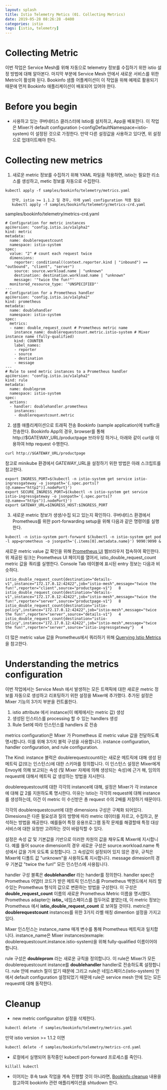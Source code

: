 ```yaml
---
layout: splash
title: Istio Telemetry Metics (01. Collecting Metrics)
date: 2019-05-28 08:26:28 -0400
categories: istio
tags: [istio, telemetry]
---
```


# Collecting Metric
이번 작업은 Service Mesh를 위해 자동으로 telemetry 정보를 수집하기 위한 istio 설정 방법에 대해 알아본다.
마지막 부분에 Service Mesh 안에서 새로운 서비스를 위한 Metric이 활성화 된다.
Bookinfo 샘플 어플케이션이 이 작업을 위해 예제로 활용되기 때문에 먼저 Bookinfo 애플리케이션이 배포되어 있어야 한다.

# Before you begin
- 사용하고 있는 쿠버네티스 클러스터에 Istio를 설치하고, App을 배포한다. 이 작업은 Mixer가 default configuration (–configDefaultNamespace=istio-system) 이 설정된 것으로 가정한다.
만약 다른 설정값을 사용하고 있다면, 위 설정으로 업데이트해야 한다.

# Collecting new metrics
1. 새로운 metric 정보를 수집하기 위해 YAML 파일을 적용하면, istio는 필요한 리소스를 생성하고, metic 정보를 자동으로 수집한다.
```
kubectl apply -f samples/bookinfo/telemetry/metrics.yaml
```
```
   만약, istio >= 1.1.2 일 경우, 아래 yaml configuration 적용 필요
   kubectl apply -f samples/bookinfo/telemetry/metrics-crd.yaml
```

samples/bookinfo/telemetry/metrics-crd.yaml
```
# Configuration for metric instances
apiVersion: "config.istio.io/v1alpha2"
kind: metric
metadata:
  name: doublerequestcount
  namespace: istio-system
spec:
  value: "2" # count each request twice
  dimensions:
    reporter: conditional((context.reporter.kind | "inbound") == "outbound", "client", "server")
    source: source.workload.name | "unknown"
    destination: destination.workload.name | "unknown"
    message: '"twice the fun!"'
  monitored_resource_type: '"UNSPECIFIED"'
---
# Configuration for a Prometheus handler
apiVersion: "config.istio.io/v1alpha2"
kind: prometheus
metadata:
  name: doublehandler
  namespace: istio-system
spec:
  metrics:
  - name: double_request_count # Prometheus metric name
    instance_name: doublerequestcount.metric.istio-system # Mixer instance name (fully-qualified)
    kind: COUNTER
    label_names:
    - reporter
    - source
    - destination
    - message
---
# Rule to send metric instances to a Prometheus handler
apiVersion: "config.istio.io/v1alpha2"
kind: rule
metadata:
  name: doubleprom
  namespace: istio-system
spec:
  actions:
  - handler: doublehandler.prometheus
    instances:
    - doublerequestcount.metric
```
2. 샘플 애플리케이션으로 트래픽 전송
Bookinfo (sample application)에 traffic을 전송한다. Bookinfo App의 경우, browser를 통해 http://$GATEWAY_URL/productpage 브라우징 하거나, 아래와 같이 curl을 이용하여 http request 수행한다.
```
curl http://$GATEWAY_URL/productpage
```

참고로 minikube 환경에서 GATEWAY_URL을 설정하기 위한 방법은 아래 스크립트를 참고한다.
```
export INGRESS_PORT=$(kubectl -n istio-system get service istio-ingressgateway -o jsonpath='{.spec.ports[?(@.name=="http2")].nodePort}')
export SECURE_INGRESS_PORT=$(kubectl -n istio-system get service istio-ingressgateway -o jsonpath='{.spec.ports[?(@.name=="https")].nodePort}')
export GATEWAY_URL=$INGRESS_HOST:$INGRESS_PORT
```
3. 새로운 metric 정보가 생생/수집 되고 있는지 확인하다. 쿠버네티스 환경에서 Prometheus를 위한 port-forwarding setup을 위해 다음과 같은 명령어를 실행한다.
```
kubectl -n istio-system port-forward $(kubectl -n istio-system get pod -l app=prometheus -o jsonpath='{.items[0].metadata.name}') 9090:9090 &
```


새로운 metric value 값 확인을 위해 <a href="http://localhost:9090/graph">Prometheus UI</a> 웹브라우저 접속하여 확인한다. 위 제공된 링크는 Prometheus UI 페이지를 열어서, istio_double_request_count metric 값을 쿼리를 실행한다. Console Tab 테이블에 표시된 entry 정보는 다음과 비슷하다.
```
istio_double_request_count{destination="details-v1",instance="172.17.0.12:42422",job="istio-mesh",message="twice the fun!",reporter="client",source="productpage-v1"}   8
istio_double_request_count{destination="details-v1",instance="172.17.0.12:42422",job="istio-mesh",message="twice the fun!",reporter="server",source="productpage-v1"}   8
istio_double_request_count{destination="istio-policy",instance="172.17.0.12:42422",job="istio-mesh",message="twice the fun!",reporter="server",source="details-v1"}   4
istio_double_request_count{destination="istio-policy",instance="172.17.0.12:42422",job="istio-mesh",message="twice the fun!",reporter="server",source="istio-ingressgateway"}   4
```
더 많은 metric value 값을 Prometheus에서 쿼리하기 위해 [Querying Istio Metrics]("http://istio.io/docs/tasks/telemetry/metrics/querying-metrics)을 참고한다.

# Understanding the metrics configuration
이번 작업에서는 Service Mesh 에서 발생하는 모든 트랙픽에 대한 새로운 metric 정보를 자동으로 생성하고 리포팅하기 위한 설정을 Mixer에 추가했다.
추가된 설정은 Mixer 기능의 3가지 부분을 컨트롤한다.
1. istio attribute 에서 instance(이 예제에서는 metric 값) 생성
2. 생성된 인스터스를 processing 할 수 있는 handlers 생성
3. Rule Set에 따라 인스턴스를 handlers 로 전송

metrics configuration은 Mixer 가 Prometheus 로 metric value 값을 전달하도록 명시합니다. 이를 위해 3가지 블럭 구성을 사용합니다. instance configuration, handler configuration, and rule configuration.

The Kind: instance 블럭은 doublerequestcount라는 새로운 메트릭에 대해 생성 된 메트릭 값(또는 인스턴스)에 대한 스키마를 정의합니다. 이 인스턴스 설정은 Mixer에게 Envoy에 의해 보고되는 속성 (및 Mixer 자체에 의해 생성되는 속성)에 근거 해, 임의의 request에 대해서 메트릭 값 생성하는 방법을 지시한다.

doublerequestcout에 대한 각각의 instance에 대해, 설정은 Mixer가 각 instance 에 대해 값 2를 지원하도록 명시한다. 이유는 Istio는 각각의 request에 대해 instance를 생성하는데, 이건 이 metric 이 수신받은 총 request 수의 2배를 저장하기 때문이다.

각각의 doublerequestcount에 대한 dimensions 구성은 구체화 되어있다. Dimesions은 다른 필요성과 질의 방향에 따라 metric 데이터를 자르고, 수집하고, 분석하는 방법을 제공한다. 예를들어 특정 응용프로그램 동작 문제를 해결할때 특정 대상 서비스에 대한 요청만 고려하는 것이 바람직할 수 있다.

설정은 속성 값 및 기본값을 기반으로 이러한 차원의 값을 채우도록 Mixer에 지시합니다. 예를 들어 source dimension의 경우 새로운 구성은 source.workload.name 특성에서 값을 가져 오도록 요청합니다. 그 속성값이 설정되어 있지 않은 경우, 규칙은 Mixer에 디폴트 값 "unknown"을 사용하도록 지시합니다. message dimesion의 경우 기본값 "twice the fun!" 모든 인스턴스에 사용됩니다.

handler 구성 블록은 **doublehandler** 라는 hander를 정의한다. handler spec은 Prometheus 어댑터 코드가 받은 메트릭 인스턴스를 Prometheus 백엔드에서 처리 할 수있는 Prometheus 형식의 값으로 변환하는 방법을 구성한다. 이 구성은 **double_request_count** 이름의 새로운 Prometheus Metric 이름을 명시했다. Prometheus adapter는 **istio_** 네임스페이스를 접두어로 붙였는데, 이 metric 정보는 Prometheus 에서 **istio_double_request_count** 로 보여질 것이다. metric은 **doublerequestcount** instances를 위한 3가지 라벨 매칭 dimention 설정을 가지고 있다.

Mixer 인스턴스는 instance_name 매개 변수를 통해 Prometheus 메트릭과 일치합니다. instance_name은 Mixer instances(exmaple: doublerequestcount.instance.istio-system)을 위해 fully-qualified 이름이어야 합니다.

rule 구성은 **doubleprom** 라는 새로운 규칙을 정의합니다. 이 rule은 Mixer가 모든 doublerequestcount instance를 **doublehandler** handler로 전송하도록 설정합니다. rule 안에 match 절이 없기 때문에 그리고 rule은 네임스페이스(istio-system) 안에서 default configuration 설정되었기 때문에 rule은 service mesh 안에 있는 모든 request에 대해 동작한다.

# Cleanup
- new metric configuraiton 설정을 삭제한다.
```
kubectl delete -f samples/bookinfo/telemetry/metrics.yaml
```
만약 istio version >= 1.1.2 이면
```
kubectl delete -f samples/bookinfo/telemetry/metrics-crd.yaml
```
- 로컬에서 실행되어 동작중인 kubectl port-forward 프로세스를 죽인다.
```
killall kubectl
```
- 이어지는 후속 task 작업을 계속 진행할 것이 아니라면, <a href="https://istio.io/docs/examples/bookinfo/#cleanup">Bookinfo cleanup</a> 내용을 참고하여 bookinfo 관련 애플리케이션을 shtudown 한다.
